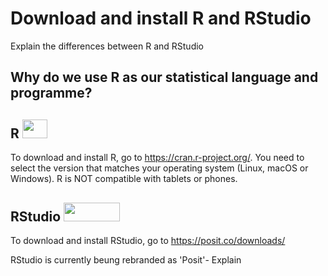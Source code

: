 # Download and install R and RStudio

Explain the differences between R and RStudio

## Why do we use R as our statistical language and programme?

## R <img src="https://www.r-project.org/logo/Rlogo.png" width="40" height="30">
To download and install R, go to https://cran.r-project.org/.
You need to select the version that matches your operating system (Linux, macOS or Windows). 
R is NOT compatible with tablets or phones.  

## RStudio <img src="https://www.rstudio.com/wp-content/uploads/2018/10/RStudio-Logo-Flat.png" width="90" height="30">
To download and install RStudio, go to https://posit.co/downloads/

RStudio is currently beung rebranded as 'Posit'- Explain
